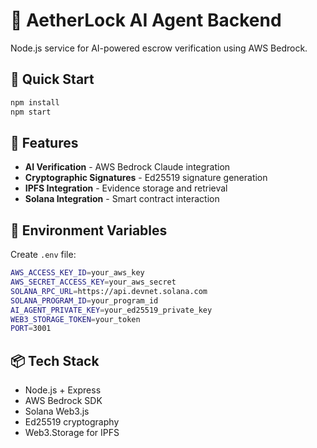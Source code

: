 # 🤖 AetherLock AI Agent Backend

Node.js service for AI-powered escrow verification using AWS Bedrock.

## 🚀 Quick Start

```bash
npm install
npm start
```

## 🎯 Features

- **AI Verification** - AWS Bedrock Claude integration
- **Cryptographic Signatures** - Ed25519 signature generation
- **IPFS Integration** - Evidence storage and retrieval
- **Solana Integration** - Smart contract interaction

## 🔧 Environment Variables

Create `.env` file:
```bash
AWS_ACCESS_KEY_ID=your_aws_key
AWS_SECRET_ACCESS_KEY=your_aws_secret
SOLANA_RPC_URL=https://api.devnet.solana.com
SOLANA_PROGRAM_ID=your_program_id
AI_AGENT_PRIVATE_KEY=your_ed25519_private_key
WEB3_STORAGE_TOKEN=your_token
PORT=3001
```

## 📦 Tech Stack

- Node.js + Express
- AWS Bedrock SDK
- Solana Web3.js
- Ed25519 cryptography
- Web3.Storage for IPFS